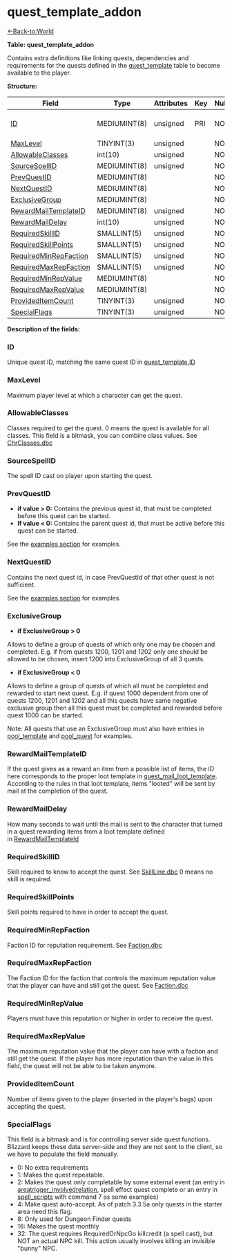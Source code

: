 # quest\_template\_addon

[<-Back-to:World](database-world.md)

**Table: quest\_template\_addon**

Contains extra definitions like linking quests, dependencies and requirements for the quests defined in the [quest\_template](quest_template) table to become available to the player.

**Structure:**

| Field                       | Type         | Attributes | Key | Null | Default | Extra | Comment                               |
|-----------------------------|--------------|------------|-----|------|---------|-------|---------------------------------------|
| [ID][1]                     | MEDIUMINT(8) | unsigned   | PRI | NO   |         |       | Unique ID linked to quest_template.ID |
| [MaxLevel][2]               | TINYINT(3)   | unsigned   |     | NO   |         |       |                                       |
| [AllowableClasses][3]       | int(10)      | unsigned   |     | NO   |         |       |                                       |
| [SourceSpellID][4]          | MEDIUMINT(8) | unsigned   |     | NO   |         |       |                                       |
| [PrevQuestID][5]            | MEDIUMINT(8) |            |     | NO   |         |       |                                       |
| [NextQuestID][6]            | MEDIUMINT(8) |            |     | NO   |         |       |                                       |
| [ExclusiveGroup][7]         | MEDIUMINT(8) |            |     | NO   |         |       |                                       |
| [RewardMailTemplateID][8]   | MEDIUMINT(8) | unsigned   |     | NO   |         |       |                                       |
| [RewardMailDelay][9]        | int(10)      | unsigned   |     | NO   |         |       |                                       |
| [RequiredSkillID][10]       | SMALLINT(5)  | unsigned   |     | NO   |         |       |                                       |
| [RequiredSkillPoints][11]   | SMALLINT(5)  | unsigned   |     | NO   |         |       |                                       |
| [RequiredMinRepFaction][12] | SMALLINT(5)  | unsigned   |     | NO   |         |       |                                       |
| [RequiredMaxRepFaction][13] | SMALLINT(5)  | unsigned   |     | NO   |         |       |                                       |
| [RequiredMinRepValue][14]   | MEDIUMINT(8) |            |     | NO   |         |       |                                       |
| [RequiredMaxRepValue][15]   | MEDIUMINT(8) |            |     | NO   |         |       |                                       |
| [ProvidedItemCount][16]     | TINYINT(3)   | unsigned   |     | NO   |         |       |                                       |
| [SpecialFlags][17]          | TINYINT(3)   | unsigned   |     | NO   |         |       |                                       |

[1]: #id
[2]: #maxlevel
[3]: #allowableclasses
[4]: #sourcespellid
[5]: #prevquestid
[6]: #nextquestid
[7]: #exclusivegroup
[8]: #rewardmailtemplateid
[9]: #rewardmaildelay
[10]: #requiredskillid
[11]: #requiredskillpoints
[12]: #requiredminrepfaction
[13]: #requiredmaxrepfaction
[14]: #requiredminrepvalue
[15]: #requiredmaxrepvalue
[16]: #provideditemcount
[17]: #specialflags

**Description of the fields:**

### **ID**

Unique quest ID, matching the same quest ID in [quest\_template.ID](quest_template#id)

### **MaxLevel**

Maximum player level at which a character can get the quest.

### **AllowableClasses**

Classes required to get the quest. 0 means the quest is available for all classes.
This field is a bitmask, you can combine class values. See [ChrClasses.dbc](ChrClasses)

### **SourceSpellID**

The spell ID cast on player upon starting the quest.

### **PrevQuestID**

- **if value > 0:** Contains the previous quest id, that must be completed before this quest can be started.
- **If value < 0:** Contains the parent quest id, that must be active before this quest can be started.

See the [examples section](quest_template#examples-dealing-with-quests) for examples.

### **NextQuestID**

Contains the next quest id, in case PrevQuestId of that other quest is not sufficient.

See the [examples section](quest_template#examples-dealing-with-quests) for examples.

### **ExclusiveGroup**

- **if ExclusiveGroup > 0**

Allows to define a group of quests of which only one may be chosen and completed. E.g. if from quests 1200, 1201 and 1202 only one should be allowed to be chosen, insert 1200 into ExclusiveGroup of all 3 quests.

- **if ExclusiveGroup < 0**

Allows to define a group of quests of which all must be completed and rewarded to start next quest. E.g. if quest 1000 dependent from one of quests 1200, 1201 and 1202 and all this quests have same negative exclusive group then all this quest must be completed and rewarded before quest 1000 can be started.

Note: All quests that use an ExclusiveGroup must also have entries in [pool\_template](pool_template) and [pool\_quest](quest_template#examples-dealing-with-quests) for examples.

### **RewardMailTemplateID**

If the quest gives as a reward an item from a possible list of items, the ID here corresponds to the proper loot template in [quest\_mail\_loot\_template](loot_template). According to the rules in that loot template, items "looted" will be sent by mail at the completion of the quest.

### **RewardMailDelay**

How many seconds to wait until the mail is sent to the character that turned in a quest rewarding items from a loot template defined in [RewardMailTemplateId](quest_template#rewardmailtemplateid)

### **RequiredSkillID**

Skill required to know to accept the quest. See [SkillLine.dbc](SkillLine)
0 means no skill is required.

### **RequiredSkillPoints**

Skill points required to have in order to accept the quest.

### **RequiredMinRepFaction**

Faction ID for reputation requirement. See [Faction.dbc](Faction)

### **RequiredMaxRepFaction**

The Faction ID for the faction that controls the maximum reputation value that the player can have and still get the quest. See [Faction.dbc](Faction)

### **RequiredMinRepValue**

Players must have this reputation or higher in order to receive the quest.

### **RequiredMaxRepValue**

The maximum reputation value that the player can have with a faction and still get the quest. If the player has more reputation than the value in this field, the quest will not be able to be taken anymore.

### **ProvidedItemCount**

Number of items given to the player (inserted in the player's bags) upon accepting the quest.

### **SpecialFlags**

This field is a bitmask and is for controlling server side quest functions. Blizzard keeps these data server-side and they are not sent to the client, so we have to populate the field manually.

- 0: No extra requirements
- 1: Makes the quest repeatable.
- 2: Makes the quest only completable by some external event (an entry in [areatrigger\_involvedrelation](areatrigger_involvedrelation), spell effect quest complete or an entry in [spell\_scripts](scripts) with command 7 as some examples)
- 4: Make quest auto-accept. As of patch 3.3.5a only quests in the starter area need this flag.
- 8: Only used for Dungeon Finder quests
- 16: Makes the quest monthly
- 32: The quest requires RequiredOrNpcGo killcredit (a spell cast), but NOT an actual NPC kill. This action usually involves killing an invisible "bunny" NPC.
